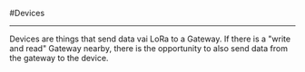 #Devices

---

Devices are things that send data vai LoRa to a Gateway. If there is a "write and read" Gateway nearby, there is the opportunity to also send data from the gateway to the device. 